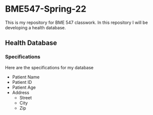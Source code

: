 # BME547-Spring-22

This is my repository for BME 547 classwork.
In this repository I will be developing a health database.

## Health Database
### Specifications 
Here are the specifications for my database
* Patient Name
* Patient ID
* Patient Age
* Address
    - Street
    - City
    - Zip

